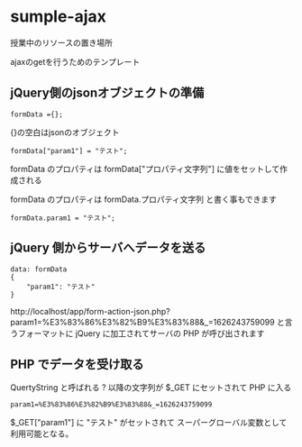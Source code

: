 # sumple-ajax
授業中のリソースの置き場所

ajaxのgetを行うためのテンプレート
## jQuery側のjsonオブジェクトの準備
````
formData ={};
````
{}の空白はjsonのオブジェクト
````
formData["param1"] = "テスト";
````
formData のプロパティは formData["プロパティ文字列"] に値をセットして作成される

formData のプロパティは formData.プロパティ文字列 と書く事もできます

````
formData.param1 = "テスト";
````
## jQuery 側からサーバへデータを送る
````
data: formData
{
	"param1": "テスト"
}
````
http://localhost/app/form-action-json.php?param1=%E3%83%86%E3%82%B9%E3%83%88&_=1626243759099
と言うフォーマットに jQuery に加工されてサーバの PHP が呼び出されます
## PHP でデータを受け取る
QuertyString と呼ばれる ? 以降の文字列が $_GET にセットされて PHP に入る
````
param1=%E3%83%86%E3%82%B9%E3%83%88&_=1626243759099
````
$_GET["param1"] に "テスト" がセットされて スーパーグローバル変数として利用可能となる。
